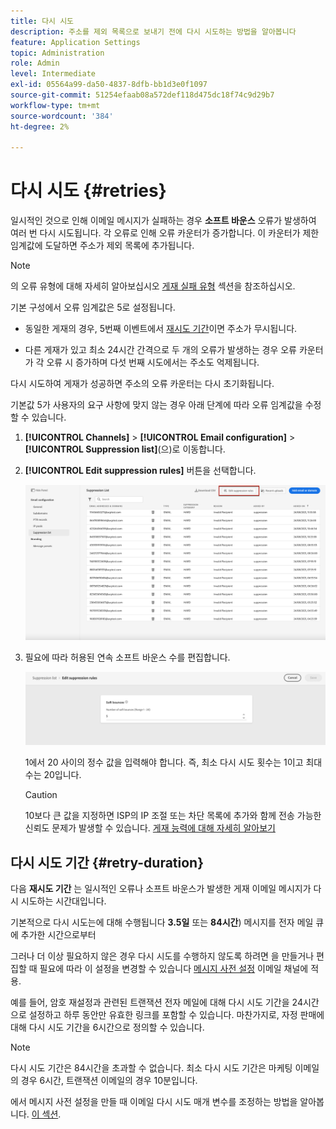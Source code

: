```yaml
---
title: 다시 시도
description: 주소를 제외 목록으로 보내기 전에 다시 시도하는 방법을 알아봅니다
feature: Application Settings
topic: Administration
role: Admin
level: Intermediate
exl-id: 05564a99-da50-4837-8dfb-bb1d3e0f1097
source-git-commit: 51254efaab08a572def118d475dc18f74c9d29b7
workflow-type: tm+mt
source-wordcount: '384'
ht-degree: 2%

---
```


# 다시 시도 {#retries}

일시적인 것으로 인해 이메일 메시지가 실패하는 경우 **소프트 바운스** 오류가 발생하여 여러 번 다시 시도됩니다. 각 오류로 인해 오류 카운터가 증가합니다. 이 카운터가 제한 임계값에 도달하면 주소가 제외 목록에 추가됩니다.

>[!NOTE]
>
>의 오류 유형에 대해 자세히 알아보십시오 [게재 실패 유형](../messages/suppression-list.md#delivery-failures) 섹션을 참조하십시오.

기본 구성에서 오류 임계값은 5로 설정됩니다.

* 동일한 게재의 경우, 5번째 이벤트에서 [재시도 기간](#retry-duration)이면 주소가 무시됩니다.

* 다른 게재가 있고 최소 24시간 간격으로 두 개의 오류가 발생하는 경우 오류 카운터가 각 오류 시 증가하며 다섯 번째 시도에서는 주소도 억제됩니다.

다시 시도하여 게재가 성공하면 주소의 오류 카운터는 다시 초기화됩니다.

기본값 5가 사용자의 요구 사항에 맞지 않는 경우 아래 단계에 따라 오류 임계값을 수정할 수 있습니다.

1. **[!UICONTROL Channels]** > **[!UICONTROL Email configuration]** > **[!UICONTROL Suppression list]**(으)로 이동합니다. 

1. **[!UICONTROL Edit suppression rules]** 버튼을 선택합니다.

   ![](../assets/suppression-list-edit-retries.png)

1. 필요에 따라 허용된 연속 소프트 바운스 수를 편집합니다.

   ![](../assets/suppression-list-edit-soft-bounces.png)

   1에서 20 사이의 정수 값을 입력해야 합니다. 즉, 최소 다시 시도 횟수는 1이고 최대 수는 20입니다.

   >[!CAUTION]
   >
   >10보다 큰 값을 지정하면 ISP의 IP 조절 또는 차단 목록에 추가와 함께 전송 가능한 신뢰도 문제가 발생할 수 있습니다. [게재 능력에 대해 자세히 알아보기](../messages/deliverability.md)

## 다시 시도 기간 {#retry-duration}

다음 **재시도 기간** 는 일시적인 오류나 소프트 바운스가 발생한 게재 이메일 메시지가 다시 시도하는 시간대입니다.

기본적으로 다시 시도는에 대해 수행됩니다 **3.5일** 또는 **84시간**) 메시지를 전자 메일 큐에 추가한 시간으로부터

그러나 더 이상 필요하지 않은 경우 다시 시도를 수행하지 않도록 하려면 을 만들거나 편집할 때 필요에 따라 이 설정을 변경할 수 있습니다 [메시지 사전 설정](message-presets.md) 이메일 채널에 적용.

예를 들어, 암호 재설정과 관련된 트랜잭션 전자 메일에 대해 다시 시도 기간을 24시간으로 설정하고 하루 동안만 유효한 링크를 포함할 수 있습니다. 마찬가지로, 자정 판매에 대해 다시 시도 기간을 6시간으로 정의할 수 있습니다.

>[!NOTE]
>
>다시 시도 기간은 84시간을 초과할 수 없습니다. 최소 다시 시도 기간은 마케팅 이메일의 경우 6시간, 트랜잭션 이메일의 경우 10분입니다.

에서 메시지 사전 설정을 만들 때 이메일 다시 시도 매개 변수를 조정하는 방법을 알아봅니다. [이 섹션](message-presets.md#create-message-preset).


